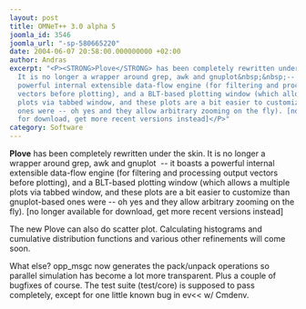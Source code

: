 ```yaml
---
layout: post
title: OMNeT++ 3.0 alpha 5
joomla_id: 3546
joomla_url: "-sp-580665220"
date: 2004-06-07 20:58:00.000000000 +02:00
author: Andras
excerpt: "<P><STRONG>Plove</STRONG> has been completely rewritten under the skin.
  It is no longer a wrapper around grep, awk and gnuplot&nbsp;&nbsp;-- it boasts a
  powerful internal extensible data-flow engine (for filtering and processing output
  vectors before plotting), and a BLT-based plotting window (which allows a multiple
  plots via tabbed window, and these plots are a bit easier to customize than gnuplot-based
  ones were -- oh yes and they allow arbitrary zooming on the fly). [no longer available
  for download, get more recent versions instead]</P>"
category: Software
---
```

<P><STRONG>Plove</STRONG> has been completely rewritten under the skin. It is no longer a wrapper around grep, awk and gnuplot&nbsp;&nbsp;-- it boasts a powerful internal extensible data-flow engine (for filtering and processing output vectors before plotting), and a BLT-based plotting window (which allows a multiple plots via tabbed window, and these plots are a bit easier to customize than gnuplot-based ones were -- oh yes and they allow arbitrary zooming on the fly). [no longer available for download, get more recent versions instead]</P>The new Plove can also do scatter plot. Calculating histograms and cumulative distribution functions and various other refinements will come soon.
<P>What else? opp_msgc now generates the pack/unpack operations so parallel simulation has become a lot more transparent. Plus a couple of bugfixes of course. The test suite (test/core) is supposed to pass completely, except for one little known bug in ev&lt;&lt; w/ Cmdenv.</P>
